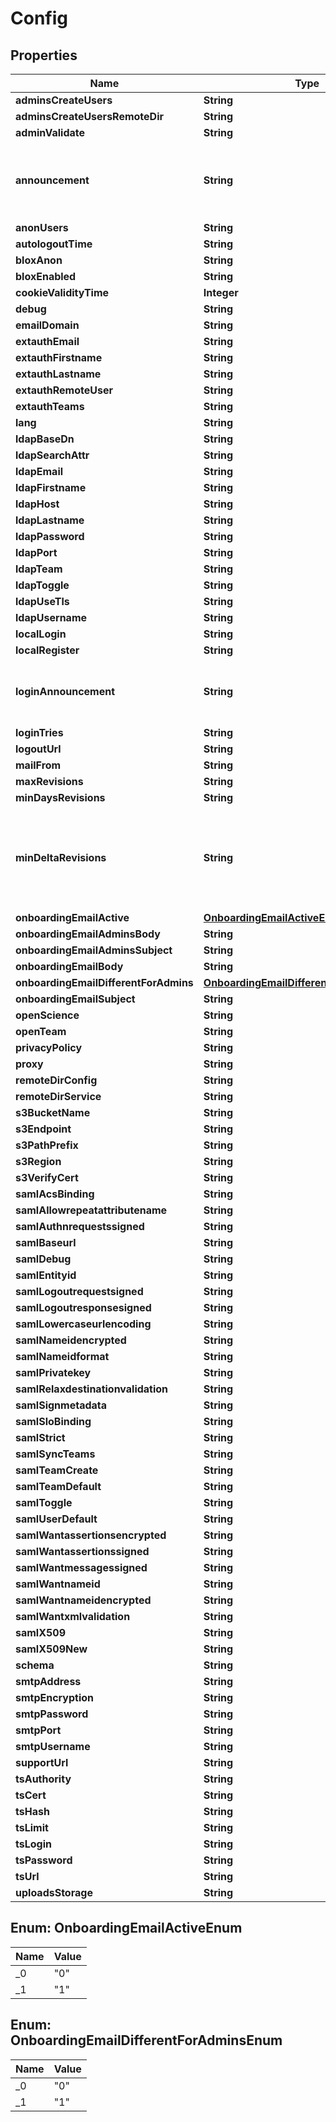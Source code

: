 # Config

## Properties
Name | Type | Description | Notes
------------ | ------------- | ------------- | -------------
**adminsCreateUsers** | **String** |  |  [optional]
**adminsCreateUsersRemoteDir** | **String** |  |  [optional]
**adminValidate** | **String** |  |  [optional]
**announcement** | **String** | This text will be shown on every page, including login page. |  [optional]
**anonUsers** | **String** |  |  [optional]
**autologoutTime** | **String** |  |  [optional]
**bloxAnon** | **String** |  |  [optional]
**bloxEnabled** | **String** |  |  [optional]
**cookieValidityTime** | **Integer** |  |  [optional]
**debug** | **String** |  |  [optional]
**emailDomain** | **String** |  |  [optional]
**extauthEmail** | **String** |  |  [optional]
**extauthFirstname** | **String** |  |  [optional]
**extauthLastname** | **String** |  |  [optional]
**extauthRemoteUser** | **String** |  |  [optional]
**extauthTeams** | **String** |  |  [optional]
**lang** | **String** |  |  [optional]
**ldapBaseDn** | **String** |  |  [optional]
**ldapSearchAttr** | **String** |  |  [optional]
**ldapEmail** | **String** |  |  [optional]
**ldapFirstname** | **String** |  |  [optional]
**ldapHost** | **String** |  |  [optional]
**ldapLastname** | **String** |  |  [optional]
**ldapPassword** | **String** |  |  [optional]
**ldapPort** | **String** |  |  [optional]
**ldapTeam** | **String** |  |  [optional]
**ldapToggle** | **String** |  |  [optional]
**ldapUseTls** | **String** |  |  [optional]
**ldapUsername** | **String** |  |  [optional]
**localLogin** | **String** |  |  [optional]
**localRegister** | **String** |  |  [optional]
**loginAnnouncement** | **String** | This text will only be shown on the login page. |  [optional]
**loginTries** | **String** |  |  [optional]
**logoutUrl** | **String** |  |  [optional]
**mailFrom** | **String** |  |  [optional]
**maxRevisions** | **String** |  |  [optional]
**minDaysRevisions** | **String** |  |  [optional]
**minDeltaRevisions** | **String** | Minimum number of characters changed required to trigger a revision save. |  [optional]
**onboardingEmailActive** | [**OnboardingEmailActiveEnum**](#OnboardingEmailActiveEnum) |  |  [optional]
**onboardingEmailAdminsBody** | **String** |  |  [optional]
**onboardingEmailAdminsSubject** | **String** |  |  [optional]
**onboardingEmailBody** | **String** |  |  [optional]
**onboardingEmailDifferentForAdmins** | [**OnboardingEmailDifferentForAdminsEnum**](#OnboardingEmailDifferentForAdminsEnum) |  |  [optional]
**onboardingEmailSubject** | **String** |  |  [optional]
**openScience** | **String** |  |  [optional]
**openTeam** | **String** |  |  [optional]
**privacyPolicy** | **String** |  |  [optional]
**proxy** | **String** |  |  [optional]
**remoteDirConfig** | **String** |  |  [optional]
**remoteDirService** | **String** |  |  [optional]
**s3BucketName** | **String** |  |  [optional]
**s3Endpoint** | **String** |  |  [optional]
**s3PathPrefix** | **String** |  |  [optional]
**s3Region** | **String** |  |  [optional]
**s3VerifyCert** | **String** |  |  [optional]
**samlAcsBinding** | **String** |  |  [optional]
**samlAllowrepeatattributename** | **String** |  |  [optional]
**samlAuthnrequestssigned** | **String** |  |  [optional]
**samlBaseurl** | **String** |  |  [optional]
**samlDebug** | **String** |  |  [optional]
**samlEntityid** | **String** |  |  [optional]
**samlLogoutrequestsigned** | **String** |  |  [optional]
**samlLogoutresponsesigned** | **String** |  |  [optional]
**samlLowercaseurlencoding** | **String** |  |  [optional]
**samlNameidencrypted** | **String** |  |  [optional]
**samlNameidformat** | **String** |  |  [optional]
**samlPrivatekey** | **String** |  |  [optional]
**samlRelaxdestinationvalidation** | **String** |  |  [optional]
**samlSignmetadata** | **String** |  |  [optional]
**samlSloBinding** | **String** |  |  [optional]
**samlStrict** | **String** |  |  [optional]
**samlSyncTeams** | **String** |  |  [optional]
**samlTeamCreate** | **String** |  |  [optional]
**samlTeamDefault** | **String** |  |  [optional]
**samlToggle** | **String** |  |  [optional]
**samlUserDefault** | **String** |  |  [optional]
**samlWantassertionsencrypted** | **String** |  |  [optional]
**samlWantassertionssigned** | **String** |  |  [optional]
**samlWantmessagessigned** | **String** |  |  [optional]
**samlWantnameid** | **String** |  |  [optional]
**samlWantnameidencrypted** | **String** |  |  [optional]
**samlWantxmlvalidation** | **String** |  |  [optional]
**samlX509** | **String** |  |  [optional]
**samlX509New** | **String** |  |  [optional]
**schema** | **String** |  |  [optional]
**smtpAddress** | **String** |  |  [optional]
**smtpEncryption** | **String** |  |  [optional]
**smtpPassword** | **String** |  |  [optional]
**smtpPort** | **String** |  |  [optional]
**smtpUsername** | **String** |  |  [optional]
**supportUrl** | **String** |  |  [optional]
**tsAuthority** | **String** |  |  [optional]
**tsCert** | **String** |  |  [optional]
**tsHash** | **String** |  |  [optional]
**tsLimit** | **String** |  |  [optional]
**tsLogin** | **String** |  |  [optional]
**tsPassword** | **String** |  |  [optional]
**tsUrl** | **String** |  |  [optional]
**uploadsStorage** | **String** |  |  [optional]

<a name="OnboardingEmailActiveEnum"></a>
## Enum: OnboardingEmailActiveEnum
Name | Value
---- | -----
_0 | &quot;0&quot;
_1 | &quot;1&quot;

<a name="OnboardingEmailDifferentForAdminsEnum"></a>
## Enum: OnboardingEmailDifferentForAdminsEnum
Name | Value
---- | -----
_0 | &quot;0&quot;
_1 | &quot;1&quot;
